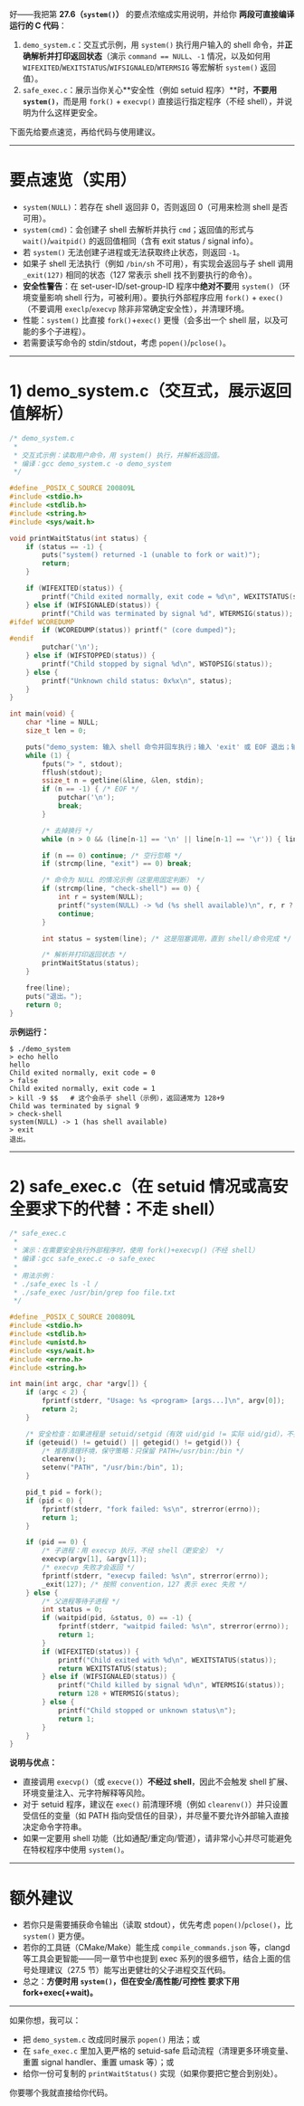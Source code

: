 好——我把第 **27.6（`system()`）** 的要点浓缩成实用说明，并给你 **两段可直接编译运行的 C 代码**：

1. `demo_system.c`：交互式示例，用 `system()` 执行用户输入的 shell 命令，并**正确解析并打印返回状态**（演示 `command == NULL`、`-1` 情况，以及如何用 `WIFEXITED`/`WEXITSTATUS`/`WIFSIGNALED`/`WTERMSIG` 等宏解析 `system()` 返回值）。
2. `safe_exec.c`：展示当你关心\*\*安全性（例如 setuid 程序）\*\*时，**不要用 `system()`**，而是用 `fork()` + `execvp()` 直接运行指定程序（不经 shell），并说明为什么这样更安全。

下面先给要点速览，再给代码与使用建议。

---

# 要点速览（实用）

* `system(NULL)`：若存在 shell 返回非 0，否则返回 0（可用来检测 shell 是否可用）。
* `system(cmd)`：会创建子 shell 去解析并执行 `cmd`；返回值的形式与 `wait()`/`waitpid()` 的返回值相同（含有 exit status / signal info）。
* 若 `system()` 无法创建子进程或无法获取终止状态，则返回 `-1`。
* 如果子 shell 无法执行（例如 `/bin/sh` 不可用），有实现会返回与子 shell 调用 `_exit(127)` 相同的状态（127 常表示 shell 找不到要执行的命令）。
* **安全性警告**：在 set-user-ID/set-group-ID 程序中**绝对不要**用 `system()`（环境变量影响 shell 行为，可被利用）。要执行外部程序应用 `fork()` + `exec()`（不要调用 `execlp`/`execvp` 除非非常确定安全性），并清理环境。
* 性能：`system()` 比直接 `fork()`+`exec()` 更慢（会多出一个 shell 层，以及可能的多个子进程）。
* 若需要读写命令的 stdin/stdout，考虑 `popen()`/`pclose()`。

---

# 1) demo\_system.c（交互式，展示返回值解析）

```c
/* demo_system.c
 *
 * 交互式示例：读取用户命令，用 system() 执行，并解析返回值。
 * 编译：gcc demo_system.c -o demo_system
 */

#define _POSIX_C_SOURCE 200809L
#include <stdio.h>
#include <stdlib.h>
#include <string.h>
#include <sys/wait.h>

void printWaitStatus(int status) {
    if (status == -1) {
        puts("system() returned -1 (unable to fork or wait)");
        return;
    }

    if (WIFEXITED(status)) {
        printf("Child exited normally, exit code = %d\n", WEXITSTATUS(status));
    } else if (WIFSIGNALED(status)) {
        printf("Child was terminated by signal %d", WTERMSIG(status));
#ifdef WCOREDUMP
        if (WCOREDUMP(status)) printf(" (core dumped)");
#endif
        putchar('\n');
    } else if (WIFSTOPPED(status)) {
        printf("Child stopped by signal %d\n", WSTOPSIG(status));
    } else {
        printf("Unknown child status: 0x%x\n", status);
    }
}

int main(void) {
    char *line = NULL;
    size_t len = 0;

    puts("demo_system: 输入 shell 命令并回车执行；输入 'exit' 或 EOF 退出；输入空行会跳过。");
    while (1) {
        fputs("> ", stdout);
        fflush(stdout);
        ssize_t n = getline(&line, &len, stdin);
        if (n == -1) { /* EOF */
            putchar('\n');
            break;
        }

        /* 去掉换行 */
        while (n > 0 && (line[n-1] == '\n' || line[n-1] == '\r')) { line[--n] = '\0'; }

        if (n == 0) continue; /* 空行忽略 */
        if (strcmp(line, "exit") == 0) break;

        /* 命令为 NULL 的情况示例（这里用固定判断） */
        if (strcmp(line, "check-shell") == 0) {
            int r = system(NULL);
            printf("system(NULL) -> %d (%s shell available)\n", r, r ? "has" : "no");
            continue;
        }

        int status = system(line); /* 这是阻塞调用，直到 shell/命令完成 */

        /* 解析并打印返回状态 */
        printWaitStatus(status);
    }

    free(line);
    puts("退出。");
    return 0;
}
```

**示例运行：**

```
$ ./demo_system
> echo hello
hello
Child exited normally, exit code = 0
> false
Child exited normally, exit code = 1
> kill -9 $$   # 这个会杀子 shell（示例），返回通常为 128+9
Child was terminated by signal 9
> check-shell
system(NULL) -> 1 (has shell available)
> exit
退出。
```

---

# 2) safe\_exec.c（在 setuid 情况或高安全要求下的代替：不走 shell）

```c
/* safe_exec.c
 *
 * 演示：在需要安全执行外部程序时，使用 fork()+execvp()（不经 shell）
 * 编译：gcc safe_exec.c -o safe_exec
 *
 * 用法示例：
 * ./safe_exec ls -l /
 * ./safe_exec /usr/bin/grep foo file.txt
 */

#define _POSIX_C_SOURCE 200809L
#include <stdio.h>
#include <stdlib.h>
#include <unistd.h>
#include <sys/wait.h>
#include <errno.h>
#include <string.h>

int main(int argc, char *argv[]) {
    if (argc < 2) {
        fprintf(stderr, "Usage: %s <program> [args...]\n", argv[0]);
        return 2;
    }

    /* 安全检查：如果进程是 setuid/setgid（有效 uid/gid != 实际 uid/gid），不要直接使用继承的环境 */
    if (geteuid() != getuid() || getegid() != getgid()) {
        /* 推荐清理环境，保守策略：只保留 PATH=/usr/bin:/bin */
        clearenv();
        setenv("PATH", "/usr/bin:/bin", 1);
    }

    pid_t pid = fork();
    if (pid < 0) {
        fprintf(stderr, "fork failed: %s\n", strerror(errno));
        return 1;
    }

    if (pid == 0) {
        /* 子进程：用 execvp 执行，不经 shell（更安全） */
        execvp(argv[1], &argv[1]);
        /* execvp 失败才会返回 */
        fprintf(stderr, "execvp failed: %s\n", strerror(errno));
        _exit(127); /* 按照 convention，127 表示 exec 失败 */
    } else {
        /* 父进程等待子进程 */
        int status = 0;
        if (waitpid(pid, &status, 0) == -1) {
            fprintf(stderr, "waitpid failed: %s\n", strerror(errno));
            return 1;
        }
        if (WIFEXITED(status)) {
            printf("Child exited with %d\n", WEXITSTATUS(status));
            return WEXITSTATUS(status);
        } else if (WIFSIGNALED(status)) {
            printf("Child killed by signal %d\n", WTERMSIG(status));
            return 128 + WTERMSIG(status);
        } else {
            printf("Child stopped or unknown status\n");
            return 1;
        }
    }
}
```

**说明与优点：**

* 直接调用 `execvp()`（或 `execve()`）**不经过 shell**，因此不会触发 shell 扩展、环境变量注入、元字符解释等风险。
* 对于 setuid 程序，建议在 `exec()` 前清理环境（例如 `clearenv()`）并只设置受信任的变量（如 PATH 指向受信任的目录），并尽量不要允许外部输入直接决定命令字符串。
* 如果一定要用 shell 功能（比如通配/重定向/管道），请非常小心并尽可能避免在特权程序中使用 `system()`。

---

# 额外建议

* 若你只是需要捕获命令输出（读取 stdout），优先考虑 `popen()`/`pclose()`，比 `system()` 更方便。
* 若你的工具链（CMake/Make）能生成 `compile_commands.json` 等，clangd 等工具会更智能——同一章节中也提到 exec 系列的很多细节，结合上面的信号处理建议（27.5 节）能写出更健壮的父子进程交互代码。
* 总之：**方便时用 `system()`，但在安全/高性能/可控性 要求下用 fork+exec(+wait)。**

---

如果你想，我可以：

* 把 `demo_system.c` 改成同时展示 `popen()` 用法；或
* 在 `safe_exec.c` 里加入更严格的 setuid-safe 启动流程（清理更多环境变量、重置 signal handler、重置 umask 等）；或
* 给你一份可复制的 `printWaitStatus()` 实现（如果你要把它整合到别处）。

你要哪个我就直接给你代码。
